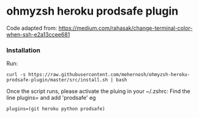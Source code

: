 # ohmyzsh heroku prodsafe plugin

Code adapted from: https://medium.com/rahasak/change-terminal-color-when-ssh-e2a13ccee681

### Installation

Run:
```
curl -s https://raw.githubusercontent.com/mehernosh/ohmyzsh-heroku-prodsafe-plugin/master/src/install.sh | bash
```
Once the script runs, please activate the pluing in your ~/.zshrc:
Find the line plugins= and add 'prodsafe' eg

```
plugins=(git heroku python prodsafe)
```

